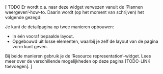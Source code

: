 [ TODO Er wordt o.a. naar deze widget verwezen vanuit de ‘Plannen weergeven’-how-to. Daarin wordt (op het moment van schrijven) het volgende gezegd:

Je kunt de detailpagina op twee manieren opbouwen:

*   In één vooraf bepaalde layout.
*   Opgebouwd uit losse elementen, waarbij je zelf de layout van de pagina vorm kunt geven.

Bij beide manieren gebruik je de ‘Resource representation’-widget. Lees meer over de verschillende mogelijkheden op deze pagina [TODO-LINK toevoegen]. ]
